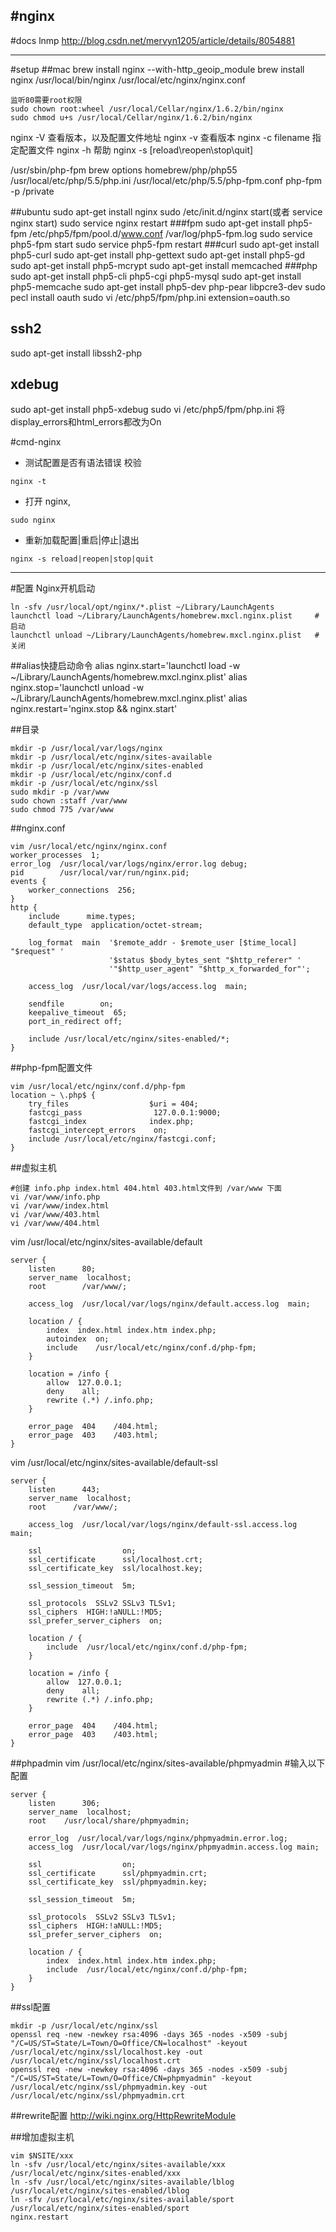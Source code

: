 #nginx
---
#docs
lnmp http://blog.csdn.net/mervyn1205/article/details/8054881

---
#setup
##mac
brew install nginx --with-http_geoip_module
brew install nginx
/usr/local/bin/nginx
/usr/local/etc/nginx/nginx.conf
```
监听80需要root权限
sudo chown root:wheel /usr/local/Cellar/nginx/1.6.2/bin/nginx
sudo chmod u+s /usr/local/Cellar/nginx/1.6.2/bin/nginx
```
nginx -V 查看版本，以及配置文件地址
nginx -v 查看版本
nginx -c filename 指定配置文件
nginx -h 帮助
nginx -s [reload\reopen\stop\quit]


/usr/sbin/php-fpm
brew options homebrew/php/php55
/usr/local/etc/php/5.5/php.ini
/usr/local/etc/php/5.5/php-fpm.conf
php-fpm -p /private


##ubuntu
sudo apt-get install nginx
sudo /etc/init.d/nginx start(或者 service nginx start)
sudo service nginx restart
###fpm
sudo apt-get install php5-fpm
/etc/php5/fpm/pool.d/www.conf
/var/log/php5-fpm.log
sudo service php5-fpm start
sudo service php5-fpm restart
###curl
sudo apt-get install php5-curl
sudo apt-get install php-gettext
sudo apt-get install php5-gd
sudo apt-get install php5-mcrypt
sudo apt-get install memcached
###php
sudo apt-get install php5-cli php5-cgi php5-mysql
sudo apt-get install php5-memcache
sudo apt-get install php5-dev php-pear libpcre3-dev
sudo pecl install oauth
sudo vi /etc/php5/fpm/php.ini
extension=oauth.so
## ssh2
sudo apt-get install libssh2-php
## xdebug
sudo apt-get install php5-xdebug
sudo vi /etc/php5/fpm/php.ini 
将display_errors和html_errors都改为On

#cmd-nginx
* 测试配置是否有语法错误 校验
```
nginx -t
```
* 打开 nginx, 
```
sudo nginx
```
* 重新加载配置|重启|停止|退出
```
nginx -s reload|reopen|stop|quit
```

---
#配置
Nginx开机启动
```
ln -sfv /usr/local/opt/nginx/*.plist ~/Library/LaunchAgents
launchctl load ~/Library/LaunchAgents/homebrew.mxcl.nginx.plist     #启动
launchctl unload ~/Library/LaunchAgents/homebrew.mxcl.nginx.plist   #关闭
```

##alias快捷启动命令
alias nginx.start='launchctl load -w ~/Library/LaunchAgents/homebrew.mxcl.nginx.plist'
alias nginx.stop='launchctl unload -w ~/Library/LaunchAgents/homebrew.mxcl.nginx.plist'
alias nginx.restart='nginx.stop && nginx.start'


##目录
```
mkdir -p /usr/local/var/logs/nginx
mkdir -p /usr/local/etc/nginx/sites-available
mkdir -p /usr/local/etc/nginx/sites-enabled
mkdir -p /usr/local/etc/nginx/conf.d
mkdir -p /usr/local/etc/nginx/ssl
sudo mkdir -p /var/www
sudo chown :staff /var/www
sudo chmod 775 /var/www
```
##nginx.conf
```
vim /usr/local/etc/nginx/nginx.conf
worker_processes  1;
error_log  /usr/local/var/logs/nginx/error.log debug;
pid        /usr/local/var/run/nginx.pid;
events {
    worker_connections  256;
}
http {
    include      mime.types;
    default_type  application/octet-stream;

    log_format  main  '$remote_addr - $remote_user [$time_local] "$request" '
                      '$status $body_bytes_sent "$http_referer" '
                      '"$http_user_agent" "$http_x_forwarded_for"';

    access_log  /usr/local/var/logs/access.log  main;

    sendfile        on;
    keepalive_timeout  65;
    port_in_redirect off;

    include /usr/local/etc/nginx/sites-enabled/*;
}
```

##php-fpm配置文件
```
vim /usr/local/etc/nginx/conf.d/php-fpm
location ~ \.php$ {
    try_files                  $uri = 404;
    fastcgi_pass                127.0.0.1:9000;
    fastcgi_index              index.php;
    fastcgi_intercept_errors    on;
    include /usr/local/etc/nginx/fastcgi.conf;
}
```



##虚拟主机
```
#创建 info.php index.html 404.html 403.html文件到 /var/www 下面
vi /var/www/info.php
vi /var/www/index.html
vi /var/www/403.html
vi /var/www/404.html
```
vim /usr/local/etc/nginx/sites-available/default
```
server {
    listen      80;
    server_name  localhost;
    root        /var/www/;

    access_log  /usr/local/var/logs/nginx/default.access.log  main;

    location / {
        index  index.html index.htm index.php;
        autoindex  on;
        include    /usr/local/etc/nginx/conf.d/php-fpm;
    }

    location = /info {
        allow  127.0.0.1;
        deny    all;
        rewrite (.*) /.info.php;
    }

    error_page  404    /404.html;
    error_page  403    /403.html;
}
```
vim /usr/local/etc/nginx/sites-available/default-ssl
```
server {
    listen      443;
    server_name  localhost;
    root      /var/www/;

    access_log  /usr/local/var/logs/nginx/default-ssl.access.log  main;

    ssl                  on;
    ssl_certificate      ssl/localhost.crt;
    ssl_certificate_key  ssl/localhost.key;

    ssl_session_timeout  5m;

    ssl_protocols  SSLv2 SSLv3 TLSv1;
    ssl_ciphers  HIGH:!aNULL:!MD5;
    ssl_prefer_server_ciphers  on;

    location / {
        include  /usr/local/etc/nginx/conf.d/php-fpm;
    }

    location = /info {
        allow  127.0.0.1;
        deny    all;
        rewrite (.*) /.info.php;
    }

    error_page  404    /404.html;
    error_page  403    /403.html;
}
```

##phpadmin
vim /usr/local/etc/nginx/sites-available/phpmyadmin #输入以下配置
```
server {
    listen      306;
    server_name  localhost;
    root    /usr/local/share/phpmyadmin;

    error_log  /usr/local/var/logs/nginx/phpmyadmin.error.log;
    access_log  /usr/local/var/logs/nginx/phpmyadmin.access.log main;

    ssl                  on;
    ssl_certificate      ssl/phpmyadmin.crt;
    ssl_certificate_key  ssl/phpmyadmin.key;

    ssl_session_timeout  5m;

    ssl_protocols  SSLv2 SSLv3 TLSv1;
    ssl_ciphers  HIGH:!aNULL:!MD5;
    ssl_prefer_server_ciphers  on;

    location / {
        index  index.html index.htm index.php;
        include  /usr/local/etc/nginx/conf.d/php-fpm;
    }
}
```

##ssl配置
```
mkdir -p /usr/local/etc/nginx/ssl
openssl req -new -newkey rsa:4096 -days 365 -nodes -x509 -subj "/C=US/ST=State/L=Town/O=Office/CN=localhost" -keyout /usr/local/etc/nginx/ssl/localhost.key -out /usr/local/etc/nginx/ssl/localhost.crt
openssl req -new -newkey rsa:4096 -days 365 -nodes -x509 -subj "/C=US/ST=State/L=Town/O=Office/CN=phpmyadmin" -keyout /usr/local/etc/nginx/ssl/phpmyadmin.key -out /usr/local/etc/nginx/ssl/phpmyadmin.crt
```

##rewrite配置
http://wiki.nginx.org/HttpRewriteModule

##增加虚拟主机
```
vim $NSITE/xxx
ln -sfv /usr/local/etc/nginx/sites-available/xxx /usr/local/etc/nginx/sites-enabled/xxx
ln -sfv /usr/local/etc/nginx/sites-available/lblog /usr/local/etc/nginx/sites-enabled/lblog
ln -sfv /usr/local/etc/nginx/sites-available/sport /usr/local/etc/nginx/sites-enabled/sport
nginx.restart
```






